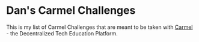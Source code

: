 # Dan's Carmel Challenges

This is my list of Carmel Challenges that are meant to be taken with [Carmel](https://carmel.io) - the Decentralized Tech Education Platform.
